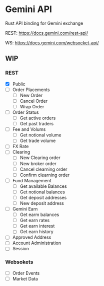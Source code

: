 # Gemini API

Rust API binding for Gemini exchange


REST: https://docs.gemini.com/rest-api/

WS: https://docs.gemini.com/websocket-api/

## WIP 

### REST

- [X] Public 
- [ ] Order Placements
	- [ ] New Order
	- [ ] Cancel Order
	- [ ] Wrap Order
- [ ] Order Status
	- [ ] Get active orders
	- [ ] Get past traders
- [ ] Fee and Volums
	- [ ] Get notional volume
	- [ ] Get trade volume
- [ ] FX Rate
- [ ] Clearing
	- [ ] New Clearing order
	- [ ] New broker order
	- [ ] Cancel clearning order
	- [ ] Confirm clearning order
- [ ] Fund Management
	- [ ] Get available Balances
	- [ ] Get notional balances
	- [ ] Get deposit addresses
	- [ ] New deposit address
- [ ] Gemini Earn
	- [ ] Get earm balances
	- [ ] Get earn rates
	- [ ] Get earn interest
	- [ ] Get earn history
- [ ] Approved Address
- [ ] Account Administration
- [ ] Session

### Websokets
- [ ] Order Events
- [ ] Market Data